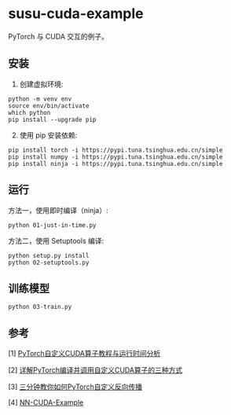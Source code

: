 # susu-cuda-example

PyTorch 与 CUDA 交互的例子。

## 安装

1. 创建虚拟环境:

```shell
python -m venv env
source env/bin/activate
which python
pip install --upgrade pip
```

2. 使用 pip 安装依赖:

```shell
pip install torch -i https://pypi.tuna.tsinghua.edu.cn/simple
pip install numpy -i https://pypi.tuna.tsinghua.edu.cn/simple
pip install ninja -i https://pypi.tuna.tsinghua.edu.cn/simple
```

## 运行

方法一，使用即时编译（ninja）:

```shell
python 01-just-in-time.py
```

方法二，使用 Setuptools 编译:

```shell
python setup.py install
python 02-setuptools.py
```

## 训练模型

```shell
python 03-train.py
```

## 参考

[1] [PyTorch自定义CUDA算子教程与运行时间分析](https://godweiyang.com/2021/03/18/torch-cpp-cuda/)

[2] [详解PyTorch编译并调用自定义CUDA算子的三种方式](https://godweiyang.com/2021/03/21/torch-cpp-cuda-2/)

[3] [三分钟教你如何PyTorch自定义反向传播](https://godweiyang.com/2021/03/24/torch-cpp-cuda-3/)

[4] [NN-CUDA-Example](https://github.com/godweiyang/NN-CUDA-Example)
